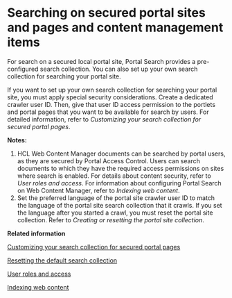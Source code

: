 # Searching on secured portal sites and pages and content management items

For search on a secured local portal site, Portal Search provides a pre-configured search collection. You can also set up your own search collection for searching your portal site.

If you want to set up your own search collection for searching your portal site, you must apply special security considerations. Create a dedicated crawler user ID. Then, give that user ID access permission to the portlets and portal pages that you want to be available for search by users. For detailed information, refer to *Customizing your search collection for secured portal pages*.

**Notes:**

1.  HCL Web Content Manager documents can be searched by portal users, as they are secured by Portal Access Control. Users can search documents to which they have the required access permissions on sites where search is enabled. For details about content security, refer to *User roles and access*. For information about configuring Portal Search on Web Content Manager, refer to *Indexing web content*.
2.  Set the preferred language of the portal site crawler user ID to match the language of the portal site search collection that it crawls. If you set the language after you started a crawl, you must reset the portal site collection. Refer to *Creating or resetting the portal site collection*.


**Related information**  


[Customizing your search collection for secured portal pages](../admin-system/srtconfgownsrchsec.md)

[Resetting the default search collection](../admin-system/srtcrtprtlstecllc.md)

[User roles and access](../wcm/wcm_security_items.md)

[Indexing web content](../wcm/wcm_dev_search_portal.md)

